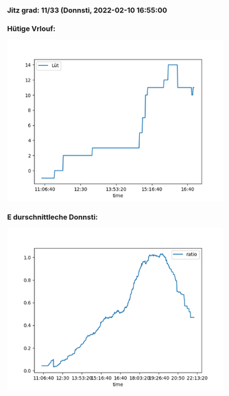 ### Jitz grad: 11/33 (Donnsti, 2022-02-10 16:55:00

### Hütige Vrlouf:
![Graph](Today.png)

### E durschnittleche Donnsti:
![Graph](Donnsti.png)